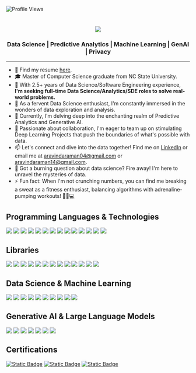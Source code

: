 ![Profile Views](https://komarev.com/ghpvc/?username=aravinda-1402&color=blue)
<div align="center">
  
<h1 align="center">
    <img src="https://readme-typing-svg.herokuapp.com/?font=Segoe+UI&size=40&color=000000&center=true&vCenter=true&width=800&height=70&duration=3000&lines=Hey+there!+👋;+I'm+Aravinda!;+Welcome+to+my+GitHub+Profile!;" />
</h1>

### Data Science | Predictive Analytics | Machine Learning | GenAI | Privacy

</div>

---

- 📄 Find my resume [here](https://drive.google.com/file/d/1R8hsQP64KQUHrLr3-IClhsA3CuVl_kx1/view?usp=sharing).
- 🎓  Master of Computer Science graduate from NC State University.
- 💼 With 2.5+ years of Data Science/Software Engineering experience, <b>I'm seeking full-time Data Science/Analytics/SDE roles to solve real-world problems.</b>
- 👀 As a fervent Data Science enthusiast, I'm constantly immersed in the wonders of data exploration and analysis.
- 🌱 Currently, I'm delving deep into the enchanting realm of Predictive Analytics and Generative AI.
- 💞️ Passionate about collaboration, I'm eager to team up on stimulating Deep Learning Projects that push the boundaries of what's possible with data.
- 📫 Let's connect and dive into the data together! Find me on [LinkedIn](https://www.linkedin.com/in/aravinda-jatavallabha/) or email me at aravindaraman04@gmail.com or aravindaraman14@gmail.com.
- 💬 Got a burning question about data science? Fire away! I'm here to unravel the mysteries of data.
- ⚡ Fun fact: When I'm not crunching numbers, you can find me breaking a sweat as a fitness enthusiast, balancing algorithms with adrenaline-pumping workouts! 🏋️‍♂️💻





## Programming Languages & Technologies
[![](https://img.shields.io/badge/Python-3776AB?style=for-the-badge&logo=python&logoColor=white)](https://www.python.org/)
[![](https://img.shields.io/badge/SQL-4479A1?style=for-the-badge&logo=sql&logoColor=white)](https://www.w3schools.com/sql/)
[![](https://img.shields.io/badge/C++-00599C?style=for-the-badge&logo=c%2B%2B&logoColor=white)](https://isocpp.org/)
[![](https://img.shields.io/badge/Git-F05032?style=for-the-badge&logo=git&logoColor=white)](https://git-scm.com/)
[![](https://img.shields.io/badge/Flask-000000?style=for-the-badge&logo=flask&logoColor=white)](https://flask.palletsprojects.com/en/2.0.x/)
[![](https://img.shields.io/badge/Power_BI-F2C811?style=for-the-badge&logo=powerbi&logoColor=black)](https://powerbi.microsoft.com/)
[![](https://img.shields.io/badge/Excel-217346?style=for-the-badge&logo=microsoft-excel&logoColor=white)](https://www.microsoft.com/en-us/microsoft-365/excel)
[![](https://img.shields.io/badge/Apache_Spark-E25A1C?style=for-the-badge&logo=apache-spark&logoColor=white)](https://spark.apache.org/)
[![](https://img.shields.io/badge/Docker-2496ED?style=for-the-badge&logo=docker&logoColor=white)](https://www.docker.com/)
[![](https://img.shields.io/badge/Linux-FCC624?style=for-the-badge&logo=linux&logoColor=black)](https://www.linux.org/)
[![](https://img.shields.io/badge/Amazon_SageMaker-232F3E?style=for-the-badge&logo=amazon-aws&logoColor=white)](https://aws.amazon.com/sagemaker/)
[![](https://img.shields.io/badge/Amazon_ECR-FF9900?style=for-the-badge&logo=amazon-aws&logoColor=white)](https://aws.amazon.com/ecr/)
[![](https://img.shields.io/badge/Amazon_S3-569A31?style=for-the-badge&logo=amazon-s3&logoColor=white)](https://aws.amazon.com/s3/)
[![](https://img.shields.io/badge/Apache_Airflow-017CEE?style=for-the-badge&logo=apache-airflow&logoColor=white)](https://airflow.apache.org/)


## Libraries
[![](https://img.shields.io/badge/Pandas-150458?style=for-the-badge&logo=pandas&logoColor=white)](https://pandas.pydata.org/)
[![](https://img.shields.io/badge/NumPy-013243?style=for-the-badge&logo=numpy&logoColor=white)](https://numpy.org/)
[![](https://img.shields.io/badge/Matplotlib-3776AB?style=for-the-badge&logo=matplotlib&logoColor=white)](https://matplotlib.org/)
[![](https://img.shields.io/badge/OpenCV-5C3EE8?style=for-the-badge&logo=opencv&logoColor=white)](https://opencv.org/)
[![](https://img.shields.io/badge/Scikit_learn-F7931E?style=for-the-badge&logo=scikit-learn&logoColor=white)](https://scikit-learn.org/)
[![](https://img.shields.io/badge/Keras-D00000?style=for-the-badge&logo=keras&logoColor=white)](https://keras.io/)
[![](https://img.shields.io/badge/Seaborn-3776AB?style=for-the-badge&logo=seaborn&logoColor=white)](https://seaborn.pydata.org/)
[![](https://img.shields.io/badge/PyTorch-EE4C2C?style=for-the-badge&logo=pytorch&logoColor=white)](https://pytorch.org/)
[![](https://img.shields.io/badge/TensorFlow-FF6F00?style=for-the-badge&logo=tensorflow&logoColor=white)](https://www.tensorflow.org/)
[![](https://img.shields.io/badge/NLTK-41B883?style=for-the-badge&logo=nltk&logoColor=white)](https://www.nltk.org/)
[![](https://img.shields.io/badge/PyG-5E8B7E?style=for-the-badge&logo=python&logoColor=white)](https://pytorch-geometric.readthedocs.io/en/latest/)
[![](https://img.shields.io/badge/SpaCy-000000?style=for-the-badge&logo=spacy&logoColor=white)](https://spacy.io/)
[![](https://img.shields.io/badge/SciPy-8CAAE6?style=for-the-badge&logo=scipy&logoColor=white)](https://www.scipy.org/)

##  Data Science & Machine Learning
[![](https://img.shields.io/badge/Statistics-2E8B57?style=for-the-badge)](https://en.wikipedia.org/wiki/Statistics)
[![](https://img.shields.io/badge/Hypothesis_Testing-8A2BE2?style=for-the-badge)](https://en.wikipedia.org/wiki/Statistical_hypothesis_testing)
[![](https://img.shields.io/badge/A_B_Testing-4169E1?style=for-the-badge)](https://en.wikipedia.org/wiki/A/B_testing)
[![](https://img.shields.io/badge/Time_Series-4682B4?style=for-the-badge)](https://en.wikipedia.org/wiki/Time_series)
[![](https://img.shields.io/badge/Classification-32CD32?style=for-the-badge)](https://en.wikipedia.org/wiki/Statistical_classification)
[![](https://img.shields.io/badge/Regression-FF6347?style=for-the-badge)](https://en.wikipedia.org/wiki/Regression_analysis)
[![](https://img.shields.io/badge/Clustering-FFD700?style=for-the-badge)](https://en.wikipedia.org/wiki/Cluster_analysis)
[![](https://img.shields.io/badge/Convolutional_Neural_Networks-00BFFF?style=for-the-badge)](https://en.wikipedia.org/wiki/Convolutional_neural_network)
[![](https://img.shields.io/badge/Natural_Language_Processing-9932CC?style=for-the-badge)](https://en.wikipedia.org/wiki/Natural_language_processing)
[![](https://img.shields.io/badge/Graph_Neural_Networks-4B0082?style=for-the-badge)](https://en.wikipedia.org/wiki/Graph_neural_network)

## Generative AI & Large Language Models  
[![](https://img.shields.io/badge/LangChain-FF4500?style=for-the-badge&logo=langchain&logoColor=white)](https://www.langchain.com/) [![](https://img.shields.io/badge/Retrieval_Augmented_Generation_(RAG)-9400D3?style=for-the-badge)](https://en.wikipedia.org/wiki/Retrieval-Augmented_Generation) [![](https://img.shields.io/badge/Prompt_Engineering-FF69B4?style=for-the-badge)](https://en.wikipedia.org/wiki/Prompt_engineering) [![](https://img.shields.io/badge/Large_Language_Models_(LLMs)-1E90FF?style=for-the-badge)](https://en.wikipedia.org/wiki/Large_language_model) [![](https://img.shields.io/badge/OpenAI_API-008080?style=for-the-badge&logo=openai&logoColor=white)](https://platform.openai.com/) [![](https://img.shields.io/badge/Hugging_Face-FFAD00?style=for-the-badge&logo=hugging-face&logoColor=black)](https://huggingface.co/) [![](https://img.shields.io/badge/Pinecone-00C7B7?style=for-the-badge&logo=pinecone&logoColor=white)](https://www.pinecone.io/)



## Certifications
[![Static Badge](https://img.shields.io/badge/Machine%20Learning%20Specialization-Stanford-%20?style=flat&logo=coursera&color=blue)](https://www.coursera.org/account/accomplishments/verify/9AB6K4JPZSQ9?utm_source=link&utm_medium=certificate&utm_content=cert_image&utm_campaign=sharing_cta&utm_product=course)
[![Static Badge](https://img.shields.io/badge/Deep%20Learning%20Specialization-deeplearning.ai-%20?style=flat&logo=coursera&color=blue)](https://www.coursera.org/account/accomplishments/specialization/DFFQB96C6FJ2?utm_source=link&utm_medium=certificate&utm_content=cert_image&utm_campaign=sharing_cta&utm_product=s12n)
[![Static Badge](https://img.shields.io/badge/AI%20Summer%20School-IIIT%20H-%20?style=flat&logo=coursera&color=blue)](https://drive.google.com/file/d/1jPhjHO8WfoukW9IKUp8yKpRyoLKbnjFB/view)



